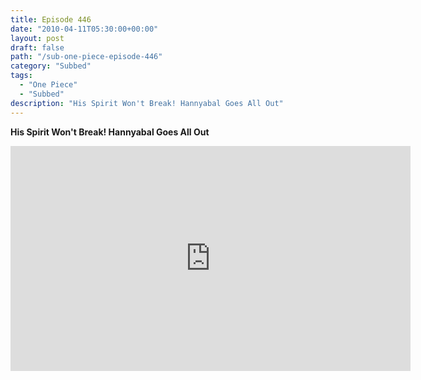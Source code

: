 ```yaml
---
title: Episode 446
date: "2010-04-11T05:30:00+00:00"
layout: post
draft: false
path: "/sub-one-piece-episode-446"
category: "Subbed"
tags:
  - "One Piece"
  - "Subbed"
description: "His Spirit Won't Break! Hannyabal Goes All Out"
---
```


**His Spirit Won't Break! Hannyabal Goes All Out**

<iframe width="640" height="360" src="https://www.rapidvideo.com/e/G6FRPER99X" frameborder="0" marginwidth=0 marginheight=0 scrolling=no allowfullscreen></iframe>

